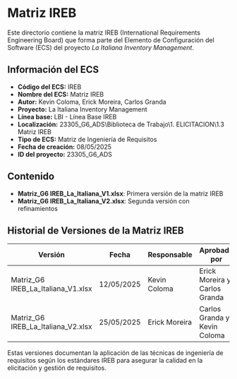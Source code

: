 # Matriz IREB

Este directorio contiene la matriz IREB (International Requirements Engineering Board) que forma parte del Elemento de Configuración del Software (ECS) del proyecto *La Italiana Inventory Management*.

## Información del ECS

- **Código del ECS:** IREB  
- **Nombre del ECS:** Matriz IREB  
- **Autor:** Kevin Coloma, Erick Moreira, Carlos Granda
- **Proyecto:** La Italiana Inventory Management  
- **Línea base:** LBI - Línea Base IREB  
- **Localización:** 23305_G6_ADS\Biblioteca de Trabajo\1. ELICITACION\1.3 Matriz IREB  
- **Tipo de ECS:** Matriz de Ingeniería de Requisitos  
- **Fecha de creación:** 08/05/2025  
- **ID del proyecto:** 23305_G6_ADS  

## Contenido

- **Matriz_G6 IREB_La_Italiana_V1.xlsx**: Primera versión de la matriz IREB
- **Matriz_G6 IREB_La_Italiana_V2.xlsx**: Segunda versión con refinamientos

## Historial de Versiones de la Matriz IREB

| Versión | Fecha | Responsable | Aprobado por |
|---------|-------|-------------|--------------|
| Matriz_G6 IREB_La_Italiana_V1.xlsx | 12/05/2025 | Kevin Coloma | Erick Moreira y Carlos Granda |
| Matriz_G6 IREB_La_Italiana_V2.xlsx | 25/05/2025 | Erick Moreira | Carlos Granda y Kevin Coloma |

Estas versiones documentan la aplicación de las técnicas de ingeniería de requisitos según los estándares IREB para asegurar la calidad en la elicitación y gestión de requisitos.
